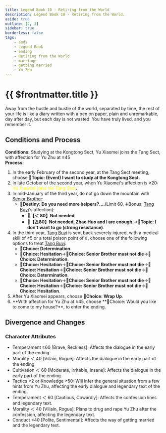 ```yaml
---
title: Legend Book 10 - Retiring from the World
description: Legend Book 10 - Retiring from the World.
aside: true
outline: [2, 3]
sidebar: true
borderless: false
tags:
    - ends
    - Legend Book
    - ending
    - Retiring from the World
    - marriage
    - getting married
    - Yu Zhu
---
```


# {{ $frontmatter.title }}

<EndBackground no=10 title="Retiring from the World">
Away from the hustle and bustle of the world, separated by time, the rest of your life is like a diary written with a pen on paper, plain and unremarkable, day after day, but each day is not wasted. You have truly lived, and you remember it.
</EndBackground>

## Conditions and Process

<b>Conditions:</b> Studying at the Kongtong Sect, <Girl3Icon>Yu Xiaomei</Girl3Icon> joins the Tang Sect, with affection for <Girl6Icon>Yu Zhu</Girl6Icon> at ≥45<br>
<b>Process:</b><br>

1. In the early February of the second year, at the Tang Sect meeting, choose **📜Topic: (Event) I want to study at the Kongtong Sect**.
2. In late October of the second year, when <Girl3Icon>Yu Xiaomei</Girl3Icon>'s affection is ≥20: <span style='color: Yellow;'>Yu Xiaomei joins the Tang Sect</span>.
3. In mid-January of the third year, do not go down the mountain with [Senior Brother](/people/characters/brother1):
    - 🎲**Destiny: Do you need more helpers?....**(Limit 60, ➕Bonus: [Tang Buyi](/people/characters/brother1)'s affection):
        - **🧾【＜ 80】Not needed**.
        - **🧾【≧80】Not needed, Zhao Huo and I are enough.**→**📖Topic: I don't want to go (strong resistance)**.
4. In the third year, [Tang Buyi](/people/characters/brother1) is sent back severely injured, with a medical skill of ≥5 or a total poison point of ≥, choose one of the following options to treat [Tang Buyi](/people/characters/brother1):
    - **📖Choice: Determination**.
    - **📖Choice: Hesitation**→**📖Choice: Senior Brother must not die**→**📖Choice: Determination**.
    - **📖Choice: Hesitation**→**📖Choice: Senior Brother must not die**→**📖Choice: Hesitation**→**📖Choice: Senior Brother must not die**→**📖Choice: Determination**.
    - **📖Choice: Hesitation**→**📖Choice: Senior Brother must not die**→**📖Choice: Hesitation**→**📖Choice: Senior Brother must not die**→**📖Choice: Hesitation**.
5. After <Girl3Icon>Yu Xiaomei</Girl3Icon> appears, choose **📖Choice: Wrap Up**.
6. **With affection for <Girl6Icon>Yu Zhu</Girl6Icon> at ≥45, choose **📖Choice: Would you like to come to my house?\*\*, to enter the ending.

## Divergence and Changes

### Character Attributes

-   Temperament ≥60 [Brave, Reckless]: Affects the dialogue in the early part of the ending.
-   Morality ＜ 40 [Villain, Rogue]: Affects the dialogue in the early part of the ending.
-   Cultivation ＜ 60 [Moderate, Irritable, Insane]: Affects the dialogue in the early part of the ending.
-   Tactics ≥2 or Knowledge ≥50: Will infer the general situation from a few hints from <Girl6Icon>Yu Zhu</Girl6Icon>, affecting the early dialogue and legendary text of the ending.
-   Temperament ＜ 60 [Cautious, Cowardly]: Affects the confession lines and legendary text.
-   Morality ＜ 40 [Villain, Rogue]: Plans to drug and rape <Girl6Icon>Yu Zhu</Girl6Icon> after the confession, affecting the legendary text.
-   Conduct <40 [Polite, Sentimental]: Affects the way of getting married and the legendary text.

